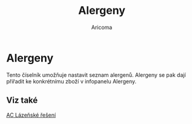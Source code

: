﻿---
    title: "Alergeny"
    author: Aricoma
    ms.date: 04/30/2018
    ms.topic: article
    ms.prod: dynamics-nav-2017
    ms.contentlocale: cs-cz
    ms.lasthandoff: 04/30/2018
---

# Alergeny

Tento číselník umožňuje nastavit seznam alergenů. Alergeny se pak dají přiřadit ke konkrétnímu zboží v infopanelu Alergeny. 


## <a name="see-also"></a>Viz také
[AC Lázeňské řešení](spa-solution.md)